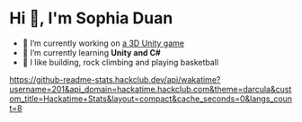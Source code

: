 <h1>Hi 👋, I'm Sophia Duan</h1>

- 🔭 I’m currently working on [a 3D Unity game](https://github.com/sophiayduan/JUICY)
- 🌱 I’m currently learning **Unity and C#**
- 🥸 I like building, rock climbing and playing basketball

https://github-readme-stats.hackclub.dev/api/wakatime?username=201&api_domain=hackatime.hackclub.com&theme=darcula&custom_title=Hackatime+Stats&layout=compact&cache_seconds=0&langs_count=8

